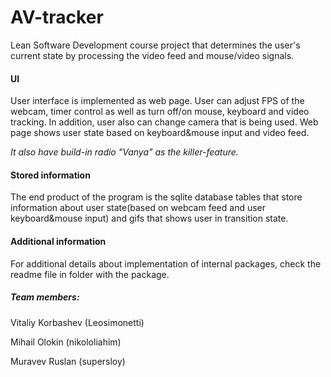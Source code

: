# AV-tracker
Lean Software Development course project that determines the user's current state by processing the video feed and mouse/video signals. 

#### UI

User interface is implemented as web page. User can adjust FPS of the webcam, timer control as well as turn off/on mouse, keyboard and video tracking. In addition, user also can change camera that is being used. Web page shows user state based on keyboard&mouse input and video feed.

*It also have build-in radio "Vanya" as the killer-feature.*

#### Stored information

The end product of the program is the sqlite database tables that store information about user state(based on webcam feed and user keyboard&mouse input) and gifs that shows user in transition state.

#### Additional information

For additional details about implementation of internal packages, check the readme file in folder with the package.

##### Team members:

Vitaliy Korbashev (Leosimonetti)

Mihail Olokin (nikololiahim)

Muravev Ruslan (supersloy)











